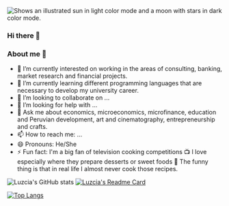 <picture>
  <source media="(prefers-color-scheme: dark)" srcset="https://super-static-assets.s3.amazonaws.com/1cdeea7c-0a08-41dd-afb2-a331319ec817/images/d54b7f2b-2194-49d9-8059-1730c02868ac.jpg">
  <img alt="Shows an illustrated sun in light color mode and a moon with stars in dark color mode." src="https://super-static-assets.s3.amazonaws.com/1cdeea7c-0a08-41dd-afb2-a331319ec817/images/d54b7f2b-2194-49d9-8059-1730c02868ac.jpg">
</picture>

### Hi there 👋

### About me 💃

- 🔭 I’m currently interested on working in the areas of consulting, banking, market research and financial projects.
- 🌱 I’m currently learning different programming languages that are necessary to develop my university career. 
- 👯 I’m looking to collaborate on ...
- 🤔 I’m looking for help with ...
- 💬 Ask me about economics, microeconomics, microfinance, education and Peruvian development, art and cinematography, entrepreneurship and crafts.
- 📫 How to reach me: ...
- 😄 Pronouns: He/She
- ⚡ Fun fact: I'm a big fan of television cooking competitions 📺 I love especially where they prepare desserts or sweet foods 🍫 The funny thing is that in real life I almost never cook those recipes.

![Luzcia's GitHub stats](https://github-readme-stats.vercel.app/api?username=LuzciaHA&show_icons=true&hide=stars,issues&theme=jolly&hide_border=false&icon_color=4c71f2&border_radius=6.5&include_all_commits)
[![Luzcia's Readme Card](https://github-readme-stats.vercel.app/api/pin/?username=LuzciaHA&repo=LuzciaHA&theme=jolly&hide_border=false&icon_color=4c71f2&border_radius=6.5)](https://github.com/LuzciaHA/LuzciaHA)

[![Top Langs](https://github-readme-stats.vercel.app/api/top-langs/?username=LuzciaHA&theme=jolly&hide_border=false&icon_color=4c71f2&border_radius=6.5)](https://github.com/LuzciaHA/LuzciaHA)











